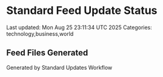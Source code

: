 # Standard Feed Update Status
Last updated: Mon Aug 25 23:11:34 UTC 2025
Categories: technology,business,world

## Feed Files Generated

Generated by Standard Updates Workflow
